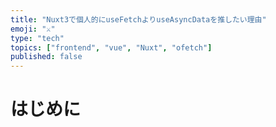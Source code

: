 ```yaml
---
title: "Nuxt3で個人的にuseFetchよりuseAsyncDataを推したい理由"
emoji: "⚔"
type: "tech"
topics: ["frontend", "vue", "Nuxt", "ofetch"]
published: false
---
```


# はじめに

